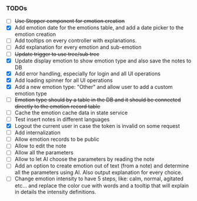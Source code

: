 ### TODOs
- [ ] ~~Use Stepper component for emotion creation~~
- [X] Add emotion date for the emotions table, and add a date picker to the emotion creation 
- [ ] Add tooltips on every controller with explanations. 
- [ ] Add explanation for every emotion and sub-emotion
- [ ] ~~Update trigger to use tree/sub tree~~
- [X] Update display emotion to show emotion type and also save the notes to DB
- [X] Add error handling, especially for login and all UI operations
- [X] Add loading spinner for all UI operations
- [X] Add a new emotion type: "Other" and allow user to add a custom emotion type
- [ ] ~~Emotion type should by a table in the DB and it should be connected directly to the emotion record table~~
- [ ] Cache the emotion cache data in state service
- [ ] Test insert notes in different languages
- [X] Logout the current user in case the token is invalid on some request
- [ ] Add internalization
- [ ] Allow emotion records to be public
- [ ] Allow to edit the note 
- [ ] Allow all the parameters
- [ ] Allow to let AI choose the parameters by reading the note
- [ ] Add an option to create emotion out of text (from a note) and determine all the parameters using AI. Also output explanation for every choice.
- [ ] Change emotion intensity to have 5 steps, like: calm, normal, agitated etc... and replace the color cue with words and a tooltip that will explain in details the intensity definitions.
